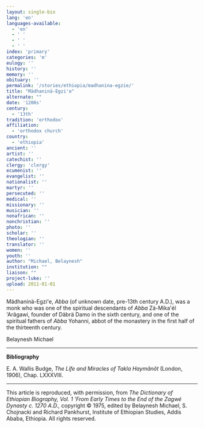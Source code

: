 ```yaml
---
layout: single-bio
lang: 'en'
languages-available:
  - 'en'
  - ' '
  - ' '
  - ' '
index: 'primary'
categories: 'm'
eulogy: ''
history: ''
memory: ''
obituary: ''
permalink: '/stories/ethiopia/madhanina-egzie/'
title: "Mädhaninä-Egzi'e"
alternate: ""
date: '1200s'
century:
  - '13th'
tradition: 'orthodox'
affiliation:
  - 'orthodox church'
country:
  - 'ethiopia'
ancient: ''
artist: ''
catechist: ''
clergy: 'clergy'
ecumenist: ''
evangelist: ''
nationalist: ''
martyr: ''
persecuted: ''
medical: ''
missionary: ''
musician: ''
nonafrican: ''
nonchristian: ''
photo: ''
scholar: ''
theologian: ''
translator: ''
women: ''
youth: ''
author: "Michael, Belaynesh"
institution: ""
liaison: ""
project-luke: ''
upload: 2011-01-01
---
```




M&auml;dhanin&auml;-Egzi'e, *Abba* (of unknown date, pre-13th century A.D.), was a monk who was one of the spiritual descendants of *Abba* Zä-Mika'él 'Arägawi, founder of Däbrä Damo in the sixth century, and one of the spiritual fathers of *Abba* Yohanni, abbot of the monastery in the first half of the thirteenth century.

Belaynesh Michael

---

**Bibliography**

E. A. Wallis Budge, *The Life and Miracles of Takla Haymânôt* (London, 1906), Chap. LXXXVIII.

---

This article is reproduced, with permission, from *The Dictionary of Ethiopian Biography, Vol. 1 'From Early Times to the End of the Zagwé Dynasty c. 1270 A.D.,* copyright &copy; 1975, edited by Belaynesh Michael, S. Chojnacki and Richard Pankhurst, Institute of Ethiopian Studies, Addis Ababa, Ethiopia.  All rights reserved.
